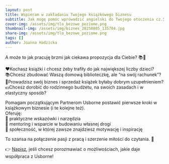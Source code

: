 ```yaml
---
layout: post
title: Wspieram w zakładaniu Twojego książkowego biznesu
subtitle: Jak mogę pomóc wprowadzić angielski do Twojego otoczenia cz.5
cover-img: /assets/img/tlo_bezowe_poziome.png
thumbnail-img: /assets/img/biznes_20250805_135704.jpg
share-img: /assets/img/tlo_bezowe_poziome.png
tags: []
author: Joanna Hadzicka
---
```

<p>A może to jak pracuję brzmi jak ciekawa propozycja dla Ciebie? 📚💼
</p>
❤️Kochasz książki i chcesz żeby trafiły do jak największej liczby dzieci? <br />
📚Chcesz zbudować Waszą domową biblioteczkę, ale “na swój rachunek”? <br />
💼Prowadzisz swój biznes i sprzedaż książek byłaby dobrym uzupełnieniem? <br />
💵Chcesz dorobić do rodzinnego budżetu, na swoich zasadach i w elastyczny sposób? <br />
<p>Pomagam początkującym Partnerom Usborne postawić pierwsze kroki w książkowym biznesie (i te kolejne też). <br />
Oferuję: <br />
🤝 praktyczne wskazówki i narzędzia <br />
🤝 mentoring i wsparcie w budowaniu własnej drogi <br />
🤝 społeczność, w której zawsze znajdziesz motywację i inspirację 
</p>
<p>To szansa na połączenie pasji z pracą i szerzenie miłości do czytania. 🌟
</p>

👉 [Napisz](https://hadzicka.pl/contact), jeśli chcesz porozmawiać o możliwościach, jakie daje współpraca z Usborne!